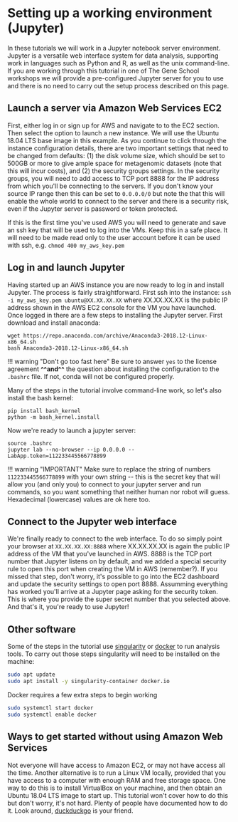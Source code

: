 # Setting up a working environment (Jupyter)

In these tutorials we will work in a Jupyter notebook server environment.
Jupyter is a versatile web interface system for data analysis, supporting work in languages such as Python and R, as well as the unix command-line.
If you are working through this tutorial in one of The Gene School workshops we will provide a pre-configured Jupyter server for you to use and there is no need to carry out the setup process described on this page.

## Launch a server via Amazon Web Services EC2

First, either log in or sign up for AWS and navigate to to the EC2 section.
Then select the option to launch a new instance. We will use the Ubuntu 18.04 LTS base image in this example.
As you continue to click through the instance configuration details, there are two important settings that need to be changed from defaults: (1) the disk volume size, which should be set to 500GB or more to give ample space for metagenomic datasets (note that this will incur costs), and (2) the security groups settings. In the security groups, you will need to add access to TCP port 8888 for the IP address from which you'll be connecting to the servers. If you don't know your source IP range then this can be set to `0.0.0.0/0` but note the that this will enable the whole world to connect to the server and there is a security risk, even if the Jupyter server is password or token protected.

If this is the first time you've used AWS you will need to generate and save an ssh key that will be used to log into the VMs. Keep this in a safe place. It will need to be made read only to the user account before it can be used with ssh, e.g. `chmod 400 my_aws_key.pem`

## Log in and launch Jupyter

Having started up an AWS instance you are now ready to log in and install Jupyter.
The process is fairly straightforward. First ssh into the instance: `ssh -i my_aws_key.pem ubuntu@XX.XX.XX.XX` where XX.XX.XX.XX is the public IP address shown in the AWS EC2 console for the VM you have launched.
Once logged in there are a few steps to installing the Jupyter server. First download and install anaconda:

```
wget https://repo.anaconda.com/archive/Anaconda3-2018.12-Linux-x86_64.sh
bash Anaconda3-2018.12-Linux-x86_64.sh
```

!!! warning "Don't go too fast here"
    Be sure to answer `yes` to the license agreement **^^and^^** the question about installing the configuration to the `.bashrc` file. If not, conda will not be configured properly.

Many of the steps in the tutorial involve command-line work, so let's also install the bash kernel:
```
pip install bash_kernel
python -m bash_kernel.install
```

Now we're ready to launch a jupyter server:

```
source .bashrc
jupyter lab --no-browser --ip 0.0.0.0 --LabApp.token=112233445566778899
```

!!! warning "IMPORTANT"
    Make sure to replace the string of numbers `112233445566778899` with your own string -- this is the secret key that will allow you (and only you) to connect to your jupyter server and run commands, so you want something that neither human nor robot will guess. Hexadecimal (lowercase) values are ok here too.

## Connect to the Jupyter web interface

We're finally ready to connect to the web interface. To do so simply point your browser at `XX.XX.XX.XX:8888` where XX.XX.XX.XX is again the public IP address of the VM that you've launched in AWS. 8888 is the TCP port number that Jupyter listens on by default, and we added a special security rule to open this port when creating the VM in AWS (remember?). If you missed that step, don't worry, it's possible to go into the EC2 dashboard and update the security settings to open port 8888. Assumming everything has worked you'll arrive at a Jupyter page asking for the security token. This is where you provide the super secret number that you selected above. And that's it, you're ready to use Jupyter!

## Other software

Some of the steps in the tutorial use [singularity](https://singularity.lbl.gov) or [docker](https://docker.com) to run analysis tools.
To carry out those steps singularity will need to be installed on the machine:
```bash
sudo apt update
sudo apt install -y singularity-container docker.io
```

Docker requires a few extra steps to begin working 
```bash
sudo systemctl start docker
sudo systemctl enable docker
```

## Ways to get started without using Amazon Web Services

Not everyone will have access to Amazon EC2, or may not have access all the time.
Another alternative is to run a Linux VM locally, provided that you have access to a computer with enough RAM and free storage space.
One way to do this is to install VirtualBox on your machine, and then obtain an Ubuntu 18.04 LTS image to start up.
This tutorial won't cover how to do this but don't worry, it's not hard.
Plenty of people have documented how to do it.
Look around, [duckduckgo](https://duckduckgo.com) is your friend.

